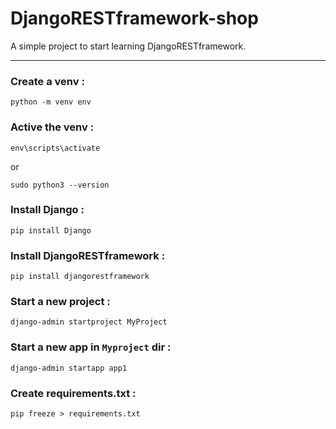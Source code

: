 # DjangoRESTframework-shop

A simple project to start learning DjangoRESTframework. 

---

### Create a venv : 
```
python -m venv env 
```

### Active the venv :
```
env\scripts\activate
```
or
```
sudo python3 --version
```

### Install Django :
```
pip install Django
```

### Install DjangoRESTframework :
```
pip install djangorestframework
```

### Start a new project :
```
django-admin startproject MyProject
```

### Start a new app in `Myproject` dir :
```
django-admin startapp app1
```
### Create requirements.txt :
```
pip freeze > requirements.txt
```
